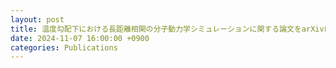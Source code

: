 ```yaml
---
layout: post
title: 温度勾配下における長距離相関の分子動力学シミュレーションに関する論文をarXivに投稿しました。
date: 2024-11-07 16:00:00 +0900
categories: Publications
---
```


